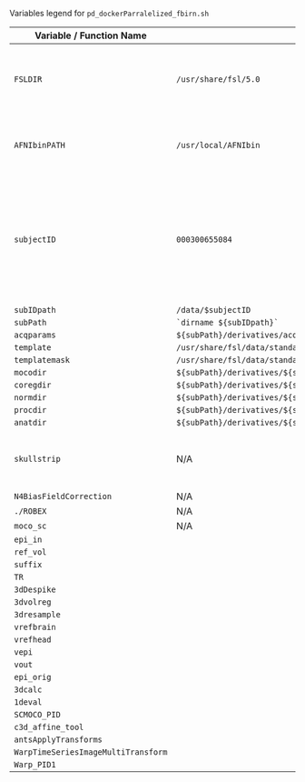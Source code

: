 Variables legend for `pd_dockerParralelized_fbirn.sh`

|  Variable / Function Name |  Value |    Meaning |
| --- | --- | --- |
|`FSLDIR`  |  `/usr/share/fsl/5.0`| directory where FLS is installed on the docker container|
| `AFNIbinPATH` | `/usr/local/AFNIbin` | directory of AFNI binary executable files  |
| `subjectID` | `000300655084` | ID of the subject being processed at this thread in the current instance of the script |
| `subIDpath` | `/data/$subjectID` |  |
| `subPath` | `` `dirname ${subIDpath}` `` | |
|`acqparams`|`${subPath}/derivatives/acqparams.txt`||
|`template`|`/usr/share/fsl/data/standard/MNI152_T1_2mm_brain.nii.gz`||
|`templatemask`|`/usr/share/fsl/data/standard/MNI152_T1_2mm_brain_mask.nii.gz`||
|`mocodir`|`${subPath}/derivatives/${subjectID}/motion`||
|`coregdir`|`${subPath}/derivatives/${subjectID}/coregistration`||
|`normdir`|`${subPath}/derivatives/${subjectID}/normalization`||
|`procdir`|`${subPath}/derivatives/${subjectID}/processed`||
|`anatdir`|`${subPath}/derivatives/${subjectID}/anat`||
|`skullstrip`|N/A|function that performs skull stripping||
|`N4BiasFieldCorrection`|N/A||
|`./ROBEX`|N/A|||
|`moco_sc`|N/A||
|`epi_in`|||
|`ref_vol`|||
|`suffix`|||
|`TR`|||
|`3dDespike`|||
|`3dvolreg`|||
|`3dresample`|||
|`vrefbrain`|||
|`vrefhead`|||
|`vepi`|||
|`vout`|||
|`epi_orig`|||
|`3dcalc`|||
|`1deval`|||
|`SCMOCO_PID`|||
|`c3d_affine_tool`|||
|`antsApplyTransforms`|||
|`WarpTimeSeriesImageMultiTransform`|||
|`Warp_PID1`|||





